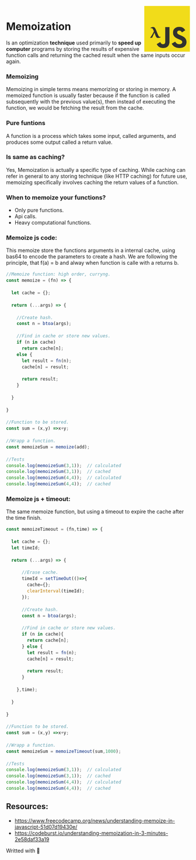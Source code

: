 <img src="https://github.com/damiancipolat/Functional_programming_in_JS/blob/master/doc/fp.png?raw=true" width="125px" align="right" />

# Memoization
Is an optimization **technique** used primarily to **speed up computer** programs by storing the results of expensive function calls and returning the cached result when the same inputs occur again.

### Memoizing
Memoizing in simple terms means memorizing or storing in memory. A memoized function is usually faster because if the function is called subsequently with the previous value(s), then instead of executing the function, we would be fetching the result from the cache.

### Pure funtions
A function is a process which takes some input, called arguments, and produces some output called a return value.

### Is same as caching?
Yes, Memoization is actually a specific type of caching. While caching can refer in general to any storing technique (like HTTP caching) for future use, memoizing specifically involves caching the return values of a function.

### When to memoize your functions?
- Only pure functions.
- Api calls.
- Heavy computational functions.

### Memoize js code:
This memoize store the functions arguments in a internal cache, using bas64 to encode the parameters to create a hash. We are following the principle, that f(a) = b and alway when function is calle with a returns b.

```js
//Memoize function: high order, curryng.
const memoize = (fn) => {

  let cache = {};
  
  return (...args) => {
    
    //Create hash.
    const n = btoa(args);

    //Find in cache or store new values.
    if (n in cache)      
      return cache[n];
    else {    
      let result = fn(n);
      cache[n] = result;

      return result;
    }

  }

}

//Function to be stored.
const sum = (x,y) =>x+y;

//Wrapp a function.
const memoizeSum = memoize(add);

//Tests
console.log(memoizeSum(3,1));  // calculated
console.log(memoizeSum(3,1));  // cached
console.log(memoizeSum(4,4));  // calculated
console.log(memoizeSum(4,4));  // cached
```

### Memoize js + timeout:
The same memoize function, but using a timeout to expire the cache after the time finish.

```js
const memoizeTimeout = (fn,time) => {

  let cache = {};
  let timeId;

  return (...args) => {

      //Erase cache.
      timeId = setTimeOut(()=>{
        cache={};
        clearInterval(timeId);
      });

      //Create hash.
      const n = btoa(args);

      //Find in cache or store new values.      
      if (n in cache){        
        return cache[n];
      } else {    
        let result = fn(n);        
        cache[n] = result;

        return result;
      }

    },time);    

  }

}

//Function to be stored.
const sum = (x,y) =>x+y;

//Wrapp a function.
const memoizeSum = memoizeTimeout(sum,1000);

//Tests
console.log(memoizeSum(3,1));  // calculated
console.log(memoizeSum(3,1));  // cached
console.log(memoizeSum(4,4));  // calculated
console.log(memoizeSum(4,4));  // cached
```

## Resources:
- https://www.freecodecamp.org/news/understanding-memoize-in-javascript-51d07d19430e/
- https://codeburst.io/understanding-memoization-in-3-minutes-2e58daf33a19

Writted with 💖
